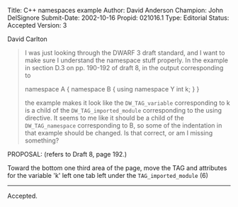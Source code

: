 Title:       C++ namespaces example
Author:      David Anderson
Champion:    John DelSignore
Submit-Date: 2002-10-16
Propid:      021016.1
Type:        Editorial
Status:      Accepted
Version:     3

David Carlton
>
>I was just looking through the DWARF 3 draft standard, and I want to
>make sure I understand the namespace stuff properly.  In the example
>in section D.3 on pp. 190-192 of draft 8, in the output corresponding
>to
>
>namespace A {
>  namespace B {
>    using namespace Y
>    int k;
>  }
>}
>
>the example makes it look like the `DW_TAG_variable` corresponding to k
>is a child of the `DW_TAG_imported_module` corresponding to the using
>directive.  It seems to me like it should be a child of the
>`DW_TAG_namespace` corresponding to B, so some of the indentation in
>that example should be changed.  Is that correct, or am I missing
>something?

PROPOSAL:
(refers to Draft 8, page 192.)


Toward the bottom one third area of the page, 
move the  TAG and attributes
for the variable 'k' left one tab left under the `TAG_imported_module` (6)

---------------------------------------------------------------------

Accepted.
